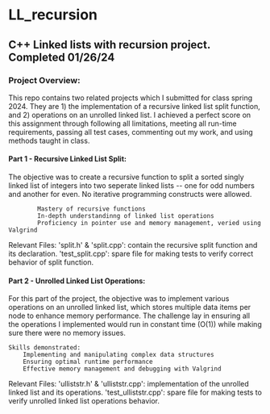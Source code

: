 # LL_recursion

## C++ Linked lists with recursion project. Completed 01/26/24

### Project Overview:
This repo contains two related projects which I submitted for class spring 2024. They are 1) the implementation of a recursive linked list split function, and 2) operations on an unrolled linked list. I achieved a perfect score on this assignment through following all limitations, meeting all run-time requirements, passing all test cases, commenting out my work, and using methods taught in class. 

#### Part 1 - Recursive Linked List Split:
The objective was to create a recursive function to split a sorted singly linked list of integers into two seperate linked lists -- one for odd numbers and another for even. No iterative programming constructs were allowed.

```    Skills demonstrated:
        Mastery of recursive functions
        In-depth understandinng of linked list operations
        Proficiency in pointer use and memory management, veried using Valgrind
```

Relevant Files:
'split.h' & 'split.cpp': contain the recursive split function and its declaration.
'test_split.cpp': spare file for making tests to verify correct behavior of split function.

#### Part 2 - Unrolled Linked List Operations:
For this part of the project, the objective was to implement various operations on an unrolled linked list, which stores multiple data items per node to enhance memory performance. The challenge lay in ensuring all the operations I implemented would run in constant time (O(1)) while making sure there were no memory issues.

    Skills demonstrated:
        Implementing and manipulating complex data structures
        Ensuring optimal runtime performance
        Effective memory management and debugging with Valgrind

Relevant Files:
'ulliststr.h' & 'ulliststr.cpp': implementation of the unrolled linked list and its operations.
'test_ulliststr.cpp': spare file for making tests to verify unrolled linked list operations behavior.
